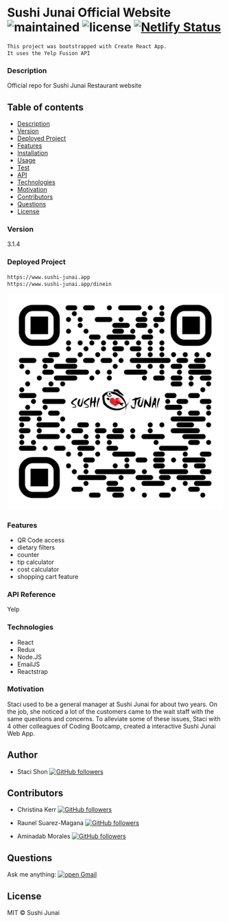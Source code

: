 # Sushi Junai Official Website ![maintained](https://img.shields.io/maintenance/true/2021) ![license](https://img.shields.io/badge/license-MIT-blue) [![Netlify Status](https://api.netlify.com/api/v1/badges/ca48bdf5-4541-4124-a828-861efbf87893/deploy-status)](https://app.netlify.com/sites/sushi-junai-atx/deploys)
    This project was bootstrapped with Create React App.
    It uses the Yelp Fusion API
    
### Description
Official repo for Sushi Junai Restaurant website

## Table of contents
* [Description](#Description)
* [Version](#Version)
* [Deployed Project](#Deployed)
* [Features](#Features)
* [Installation](#Installation)
* [Usage](#Usage)
* [Test](#Test)
* [API](#API)
* [Technologies](#Technologies)
* [Motivation](#Motivation)
* [Contributors](#Contributors)
* [Questions](#Questions)
* [License](#License)


### Version 
3.1.4

### Deployed Project
    https://www.sushi-junai.app
    https://www.sushi-junai.app/dinein

![dineinpageQRcode](./qr-code.png)

### Features
* QR Code access
* dietary filters
* counter
* tip calculator
* cost calculator
* shopping cart feature

### API Reference
Yelp

### Technologies
* React
* Redux
* Node.JS
* EmailJS
* Reactstrap

### Motivation
Staci used to be a general manager at Sushi Junai for about two years. On the job, she noticed a lot of the customers came to the wait staff with the same questions and concerns. To alleviate some of these issues, Staci with 4 other colleagues of Coding Bootcamp, created a interactive Sushi Junai Web App.

## Author
* Staci Shon <a href="https://github.com/s2hon" target="_blank">![GitHub followers](https://img.shields.io/github/followers/s2hon?label=s2hon&style=social)</a></br>

## Contributors
* Christina Kerr <a href="https://github.com/christinakerr/" target="_blank">![GitHub followers](https://img.shields.io/github/followers/christinakerr?label=christinakerr&style=social)</a></br>

* Raunel Suarez-Magana <a href="https://github.com/26rsuarez/" target="_blank">![GitHub followers](https://img.shields.io/github/followers/26rsuarez?label=26rsuarez&style=social)</a></br>

* Aminadab Morales <a href="https://github.com/aminadabm93/" target="_blank">![GitHub followers](https://img.shields.io/github/followers/aminadabm93?label=aminadabm93&style=social)</a></br>

## Questions
Ask me anything: <a href="mailto:staci.shon@gmail.com" target="_blank">![open Gmail](https://img.shields.io/badge/open-Gmail-red?style=for-the-badge)</a> 

## License
MIT © Sushi Junai
